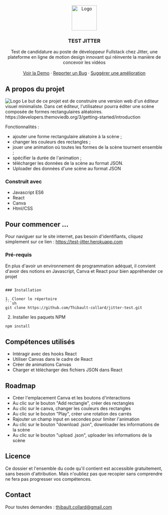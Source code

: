 
<br />
<p align="center">
  <a href="https://github.com/Thibault-collard/jitter-test">
    <img src="./client/src/jitter-logo.jpeg" alt="Logo" height="80">
  </a>

  <h3 align="center"> TEST JITTER </h3>

  <p align="center">
    Test de candidature au poste de développeur Fullstack chez Jitter, une plateforme en ligne de motion design innovant qui réinvente la manière de concevoir les vidéos
		<br />
    <br />
    <a href="https://test-jitter.herokuapp.com.herokuapp.com/">Voir la Demo</a>
    ·
    <a href="https://github.com/Thibault-collard/jitter-test/issues">Reporter un Bug</a>
    ·
    <a href="https://github.com/Thibault-collard/jitter-test/issues">Suggérer une amélioration</a>
  </p>
</p>

<!-- ABOUT THE PROJECT -->
## A propos du projet

<img src="./client/src/crossquantum-homepage.png" alt="Logo">
Le but de ce projet est de construire une version web d'un éditeur visuel minimaliste. Dans cet éditeur, l'utilisateur pourra éditer une scène composée de formes rectangulaires aléatoires.
https://developers.themoviedb.org/3/getting-started/introduction 

Fonctionnalités : 
- ajouter une forme rectangulaire aléatoire à la scène ;
- changer les couleurs des rectangles ;
- jouer une animation où toutes les formes de la scène tournent ensemble ;
- spécifier la durée de l'animation ;
- télécharger les données de la scène au format JSON.
- Uploader des données d'une scène au format JSON

### Construit avec

* Javascript ES6
* React
* Canva
* Html/CSS

<!-- GETTING STARTED -->
## Pour commencer ...

Pour naviguer sur le site internet, pas besoin d'identifiants, cliquez simplement sur ce lien : https://test-jitter.herokuapp.com

### Pré-requis

En plus d'avoir un environnement de programmation adéquat, il convient d'avoir des notions en Javascript, Canva et React pour bien appréhender ce projet

```

### Installation

1. Cloner le répertoire
```sh
git clone https://github.com/Thibault-collard/jitter-test.git
```
2. Installer les paquets NPM
```sh
npm install
```

<!-- USAGE EXAMPLES -->
## Compétences utilisés

- Intéragir avec des hooks React
- Utiliser Canvas dans le cadre de React
- Créer de animations Canvas
- Charger et télécharger des fichiers JSON dans React

<!-- ROADMAP -->
## Roadmap

- Créer l'emplacement Canva et les boutons d'interactions
- Au clic sur le bouton "Add rectangle", créer des rectangles 
- Au clic sur le canva, changer les couleurs des rectangles
- Au clic sur le bouton "Play", créer une rotation des carrés
- Rajouter un champ input en secondes pour limiter l'animation
- Au clic sur le bouton "download .json", downloader les informations de la scène
- Au clic sur le bouton "upload .json", uploader les informations de la scène

<!-- LICENSE -->
## Licence

Ce dossier et l'ensemble du code qu'il contient est accessible gratuitement, sans besoin d'attribution.
Mais n'oubliez pas que recopier sans comprendre ne fera pas progresser vos compétences.

<!-- CONTACT -->
## Contact

Pour toutes demandes : thibault.collard@gmail.com


